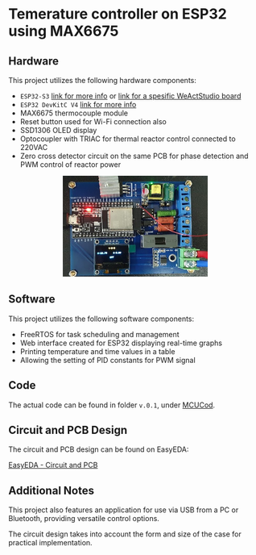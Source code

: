 <h1>Temerature controller on ESP32 using MAX6675</h1>

<h2>Hardware</h2>

<p>This project utilizes the following hardware components:</p>

<ul>
    <li><code>ESP32-S3</code> <a href="https://docs.espressif.com/projects/esp-idf/en/stable/esp32s3/hw-reference/esp32s3/user-guide-devkitc-1.html">link for more info</a> or <a href="https://github.com/WeActStudio/WeActStudio.ESP32S3-AorB">link for a spesific WeActStudio board</a></li>
    <li><code>ESP32 DevKitC V4</code> <a href="https://docs.espressif.com/projects/esp-idf/en/release-v4.2/esp32/hw-reference/esp32/get-started-devkitc.html">link for more info</a></li>
    <li>MAX6675 thermocouple module</li>
    <li>Reset button used for Wi-Fi connection also</li>
    <li>SSD1306 OLED display</li>
    <li>Optocoupler with TRIAC for thermal reactor control connected to 220VAC</li>
    <li>Zero cross detector circuit on the same PCB for phase detection and PWM control of reactor power</li>
</ul>
<!--  add image Images/PCB.jpg and align to center with image size height= 10px-->
<div align="center">
    <img src="Images/PCB.jpg" alt="PCB" style="height: 200px;">
</div>

<h2>Software</h2>

<p>This project utilizes the following software components:</p>

<ul>
    <li>FreeRTOS for task scheduling and management</li>
    <li>Web interface created for ESP32 displaying real-time graphs</li>
    <li>Printing temperature and time values in a table</li>
    <li>Allowing the setting of PID constants for PWM signal</li>
</ul>

<h2>Code</h2>

<p>The actual code can be found in folder <code>v.0.1</code>, under <a href="/Software/Temperature-control/">MCUCod</a>.</p>

<h2>Circuit and PCB Design</h2>

<p>The circuit and PCB design can be found on EasyEDA:</p>

<a href="https://oshwlab.com/creciunelcatalin/controlul-temperaturii">EasyEDA - Circuit and PCB</a>

<h2>Additional Notes</h2>

<p>This project also features an application for use via USB from a PC or Bluetooth, providing versatile control options.</p>

<p>The circuit design takes into account the form and size of the case for practical implementation.</p>
